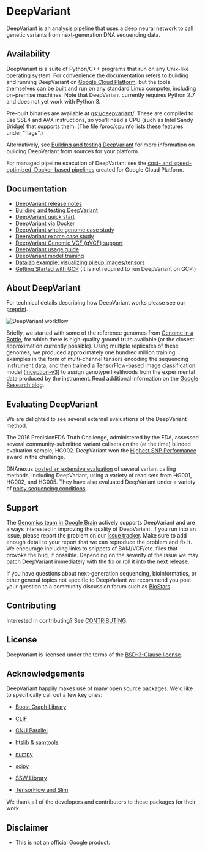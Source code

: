 # DeepVariant

DeepVariant is an analysis pipeline that uses a deep neural network to call
genetic variants from next-generation DNA sequencing data.

## Availability

<!-- mdlint off(URL_BAD_G3DOC_PATH) -->

DeepVariant is a suite of Python/C++ programs that run on any Unix-like
operating system. For convenience the documentation refers to building and
running DeepVariant on [Google Cloud Platform](https://cloud.google.com/), but
the tools themselves can be built and run on any standard Linux computer,
including on-premise machines. Note that DeepVariant currently requires
Python 2.7 and does not yet work with Python 3.

Pre-built binaries are available at
[gs://deepvariant/](https://console.cloud.google.com/storage/browser/deepvariant).
These are compiled to use SSE4 and AVX instructions, so you'll need a CPU (such
as Intel Sandy Bridge) that supports them. (The file /proc/cpuinfo lists these
features under "flags".)

Alternatively, see [Building and testing
DeepVariant](docs/deepvariant-build-test.md) for more information on building
DeepVariant from sources for your platform.

For managed pipeline execution of DeepVariant see the [cost- and
speed-optimized, Docker-based
pipelines](https://cloud.google.com/genomics/deepvariant) created for Google
Cloud Platform.

## Documentation

*   [DeepVariant release notes](https://github.com/google/deepvariant/releases)
*   [Building and testing DeepVariant](docs/deepvariant-build-test.md)
*   [DeepVariant quick start](docs/deepvariant-quick-start.md)
*   [DeepVariant via Docker](docs/deepvariant-docker.md)
*   [DeepVariant whole genome case study](docs/deepvariant-case-study.md)
*   [DeepVariant exome case study](docs/deepvariant-exome-case-study.md)
*   [DeepVariant Genomic VCF (gVCF) support](docs/deepvariant-gvcf-support.md)
*   [DeepVariant usage guide](docs/deepvariant-details.md)
*   [DeepVariant model training](docs/deepvariant-model-training.md)
*   [Datalab example: visualizing pileup
    images/tensors](docs/visualizing_examples.ipynb)
*   [Getting Started with GCP](deepvariant-gcp-info.md) (It is not required to
    run DeepVariant on GCP.)

<!-- mdlint on -->

<a name="about"></a>
## About DeepVariant

For technical details describing how DeepVariant works please see our
[preprint](https://doi.org/10.1101/092890).

![DeepVariant workflow](docs/DeepVariant-workflow-figure.png?raw=true "DeepVariant workflow")

Briefly, we started with some of the reference genomes from [Genome in a
Bottle](http://jimb.stanford.edu/giab/), for which there is high-quality ground
truth available (or the closest approximation currently possible). Using
multiple replicates of these genomes, we produced approximately one hundred
million training examples in the form of multi-channel tensors encoding the
sequencing instrument data, and then trained a TensorFlow-based image
classification model ([inception-v3](https://arxiv.org/abs/1512.00567)) to
assign genotype likelihoods from the experimental data produced by the
instrument. Read additional information on the [Google Research
blog](https://research.googleblog.com/2017/12/deepvariant-highly-accurate-genomes.html).

## Evaluating DeepVariant

We are delighted to see several external evaluations of the DeepVariant method.

The 2016 PrecisionFDA Truth Challenge, administered by the FDA, assessed several
community-submitted variant callsets on the (at the time) blinded evaluation
sample, HG002. DeepVariant won the [Highest SNP
Performance](https://precision.fda.gov/challenges/truth/results) award in the
challenge.

DNAnexus [posted an extensive
evaluation](https://blog.dnanexus.com/2017-12-05-evaluating-deepvariant-googles-machine-learning-variant-caller/)
of several variant calling methods, including DeepVariant, using a variety of
read sets from HG001, HG002, and HG005. They have also evaluated DeepVariant
under a variety of [noisy sequencing
conditions](https://blog.dnanexus.com/2018-01-16-evaluating-the-performance-of-ngs-pipelines-on-noisy-wgs-data/).

## Support

The [Genomics team in Google Brain](https://research.google.com/teams/brain/genomics/)
actively supports DeepVariant and are always interested in improving the quality
of DeepVariant. If you run into an issue, please report the problem on our [Issue
tracker](https://github.com/google/deepvariant/issues). Make sure to add enough
detail to your report that we can reproduce the problem and fix it. We encourage
including links to snippets of BAM/VCF/etc. files that provoke the bug, if
possible. Depending on the severity of the issue we may patch DeepVariant
immediately with the fix or roll it into the next release.

If you have questions about next-generation sequencing, bioinformatics, or other
general topics not specific to DeepVariant we recommend you post your question
to a community discussion forum such as [BioStars](https://www.biostars.org/).

## Contributing

Interested in contributing? See [CONTRIBUTING](CONTRIBUTING.md).

## License

DeepVariant is licensed under the terms of the [BSD-3-Clause license](LICENSE).

## Acknowledgements

DeepVariant happily makes use of many open source packages.  We'd like to
specifically call out a few key ones:

* [Boost Graph Library](http://www.boost.org/doc/libs/1_65_1/libs/graph/doc/index.html)

* [CLIF](https://github.com/google/clif)

* [GNU Parallel](https://www.gnu.org/software/parallel/)

* [htslib & samtools](http://www.htslib.org/)

* [numpy](http://www.numpy.org/)

* [scipy](https://www.scipy.org/)

* [SSW Library](https://github.com/mengyao/Complete-Striped-Smith-Waterman-Library)

* [TensorFlow and Slim](https://www.tensorflow.org/)

We thank all of the developers and contributors to these packages for their
work.


## Disclaimer

*   This is not an official Google product.
